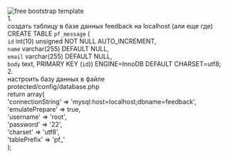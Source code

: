 ![free bootstrap template](http://kiber-hotel.ru/images/1000.jpg)
<br/>
1.<br/>
создать таблицу в базе данных feedback на localhost (али еще где)<br/>
CREATE TABLE `pf_message` (<br/>
  `id` int(10) unsigned NOT NULL AUTO_INCREMENT,<br/>
  `name` varchar(255) DEFAULT NULL,<br/>
  `email` varchar(255) DEFAULT NULL,<br/>
  `body` text,
  PRIMARY KEY (`id`)) ENGINE=InnoDB DEFAULT CHARSET=utf8;<br/>
2.<br/>
настроить базу данных в файле<br/>
protected/config/database.php<br/>
return array(<br/>
   'connectionString' => 'mysql:host=localhost;dbname=feedback',<br/>
   'emulatePrepare' => true,<br/>
   'username' => 'root',<br/>
   'password' => '22',<br/>
   'charset' => 'utf8',<br/>
   'tablePrefix' => 'pf_'<br/>
);<br/>

